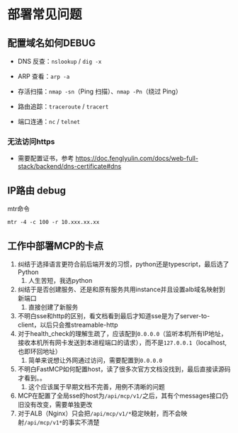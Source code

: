 # 部署常见问题

## 配置域名如何DEBUG

-   DNS 反查：`nslookup` / `dig -x`

-   ARP 查看：`arp -a`

-   存活扫描：`nmap -sn`（Ping 扫描）、`nmap -Pn`（绕过 Ping）

-   路由追踪：`traceroute` / `tracert`

-   端口连通：`nc` / `telnet`

### 无法访问https

-   需要配置证书，参考 https://doc.fenglyulin.com/docs/web-full-stack/backend/dns-certificate#dns

## IP路由 debug

mtr命令

```
mtr -4 -c 100 -r 10.xxx.xx.xx
```


## 工作中部署MCP的卡点

1.  纠结于选择语言更符合前后端开发的习惯，python还是typescript，最后选了Python
    1.  人生苦短，我选python
2.  纠结于是否创建服务、还是和原有服务共用instance并且设置alb域名映射到新端口
    1.  直接创建了新服务
3.  不明白sse和http的区别，看文档看到最后才知道sse是为了server-to-client，以后只会推streamable-http
4.  对于health_check的理解生疏了，应该配到`0.0.0.0`（监听本机所有IP地址，接收本机所有网卡发送到本进程端口的请求），而不是`127.0.0.1`（localhost, 也即环回地址）
    1.  简单来说想让外网通过访问，需要配置到`0.0.0.0`
5.  不明白FastMCP如何配置host，读了很多次官方文档没找到，最后直接读源码才看到。。
    1.  这个应该属于早期文档不完善，用例不清晰的问题
6.  MCP在配置了全局sse的host为`/api/mcp/v1/`之后，其有个messages接口仍旧没有改变，需要单独更改
7.  对于ALB（Nginx）只会把`/api/mcp/v1/*`稳定映射，而不会映射`/api/mcp/v1*`的事实不清楚

